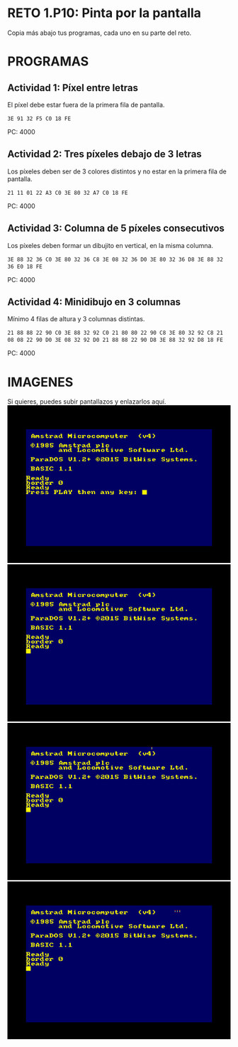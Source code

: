 # RETO 1.P10: Pinta por la pantalla
Copia más abajo tus programas, cada uno en su parte del reto.

# PROGRAMAS

## Actividad 1: Píxel entre letras
El píxel debe estar fuera de la primera fila de pantalla.
```
3E 91 32 F5 C0 18 FE
```
PC: 4000

## Actividad 2: Tres píxeles debajo de 3 letras
Los píxeles deben ser de 3 colores distintos y no estar en la primera fila de pantalla.
```
21 11 01 22 A3 C0 3E 80 32 A7 C0 18 FE
```
PC: 4000

## Actividad 3: Columna de 5 píxeles consecutivos
Los píxeles deben formar un dibujito en vertical, en la misma columna.
```
3E 88 32 36 C0 3E 80 32 36 C8 3E 08 32 36 D0 3E 80 32 36 D8 3E 88 32 36 E0 18 FE
```
PC: 4000

## Actividad 4: Minidibujo en 3 columnas
Mínimo 4 filas de altura y 3 columnas distintas.
```
21 88 88 22 90 C0 3E 88 32 92 C0 21 80 80 22 90 C8 3E 80 32 92 C8 21 08 08 22 90 D0 3E 08 32 92 D0 21 88 88 22 90 D8 3E 88 32 92 D8 18 FE
```
PC: 4000

# IMAGENES
Si quieres, puedes subir pantallazos y enlazarlos aquí.
![Actividad 1](/pixelentreletras.bmp)
![Actividad 2](/pixelbajoletra.bmp)
![Actividad 3](/columna.bmp)
![Actividad 4](/columnasde3.bmp)
